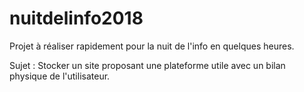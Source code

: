 
# nuitdelinfo2018

Projet à réaliser rapidement pour la nuit de l'info en quelques heures.

Sujet : Stocker un site proposant une plateforme utile avec un bilan physique de l'utilisateur.
